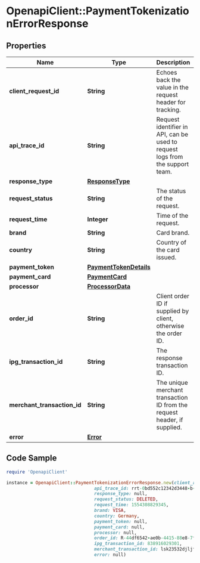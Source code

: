 # OpenapiClient::PaymentTokenizationErrorResponse

## Properties

Name | Type | Description | Notes
------------ | ------------- | ------------- | -------------
**client_request_id** | **String** | Echoes back the value in the request header for tracking. | [optional] 
**api_trace_id** | **String** | Request identifier in API, can be used to request logs from the support team. | [optional] 
**response_type** | [**ResponseType**](ResponseType.md) |  | [optional] 
**request_status** | **String** | The status of the request. | [optional] 
**request_time** | **Integer** | Time of the request. | [optional] 
**brand** | **String** | Card brand. | [optional] 
**country** | **String** | Country of the card issued. | [optional] 
**payment_token** | [**PaymentTokenDetails**](PaymentTokenDetails.md) |  | [optional] 
**payment_card** | [**PaymentCard**](PaymentCard.md) |  | [optional] 
**processor** | [**ProcessorData**](ProcessorData.md) |  | [optional] 
**order_id** | **String** | Client order ID if supplied by client, otherwise the order ID. | [optional] 
**ipg_transaction_id** | **String** | The response transaction ID. | [optional] 
**merchant_transaction_id** | **String** | The unique merchant transaction ID from the request header, if supplied. | [optional] 
**error** | [**Error**](Error.md) |  | [optional] 

## Code Sample

```ruby
require 'OpenapiClient'

instance = OpenapiClient::PaymentTokenizationErrorResponse.new(client_request_id: 30dd879c-ee2f-11db-8314-0800200c9a66,
                                 api_trace_id: rrt-0bd552c12342d3448-b-ea-1142-12938318-7,
                                 response_type: null,
                                 request_status: DELETED,
                                 request_time: 1554308829345,
                                 brand: VISA,
                                 country: Germany,
                                 payment_token: null,
                                 payment_card: null,
                                 processor: null,
                                 order_id: R-44df6542-ae0b-4415-88e8-7f3e62cc9e5d,
                                 ipg_transaction_id: 838916029301,
                                 merchant_transaction_id: lsk23532djljff3,
                                 error: null)
```


